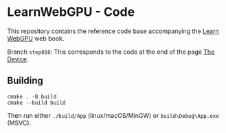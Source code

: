 LearnWebGPU - Code
==================

This repository contains the reference code base accompanying the [Learn WebGPU](https://eliemichel.github.io/LearnWebGPU) web book.

Branch `step010`: This corresponds to the code at the end of the page [The Device](https://eliemichel.github.io/LearnWebGPU/getting-started/adapter-and-device/the-device.html).

Building
--------

```
cmake . -B build
cmake --build build
```

Then run either `./build/App` (linux/macOS/MinGW) or `build\Debug\App.exe` (MSVC).
